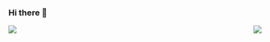 ### Hi there 👋
 

<p align="right">
<img align="left" src="https://github-readme-stats.vercel.app/api?username=hdinson&count_private=true&show_icons=true&hide=stars,prs&include_all_commits=true&line_height=36"/> 
<img float="right" src="https://github-readme-stats.vercel.app/api/top-langs/?username=hdinson&layout=compact&hide=HTML" />
</p>
